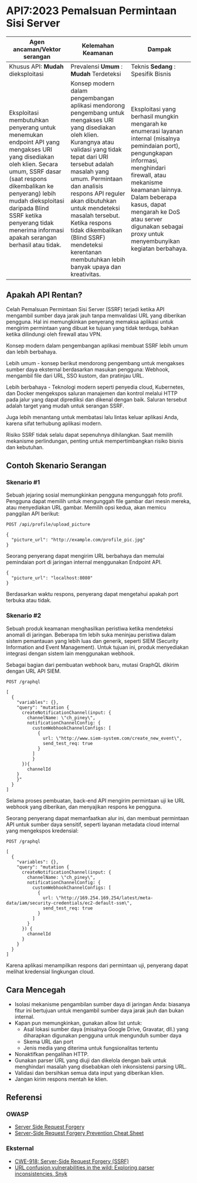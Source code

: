 # API7:2023 Pemalsuan Permintaan Sisi Server 

| Agen ancaman/Vektor serangan | Kelemahan Keamanan | Dampak |
| - | - | - |
| Khusus API: **Mudah** dieksploitasi | Prevalensi **Umum** : **Mudah** Terdeteksi | Teknis **Sedang** : Spesifik Bisnis |  
| Eksploitasi membutuhkan penyerang untuk menemukan endpoint API yang mengakses URI yang disediakan oleh klien. Secara umum, SSRF dasar (saat respons dikembalikan ke penyerang) lebih mudah dieksploitasi daripada Blind SSRF ketika penyerang tidak menerima informasi apakah serangan berhasil atau tidak. | Konsep modern dalam pengembangan aplikasi mendorong pengembang untuk mengakses URI yang disediakan oleh klien. Kurangnya atau validasi yang tidak tepat dari URI tersebut adalah masalah yang umum. Permintaan dan analisis respons API reguler akan dibutuhkan untuk mendeteksi masalah tersebut. Ketika respons tidak dikembalikan (Blind SSRF) mendeteksi kerentanan membutuhkan lebih banyak upaya dan kreativitas. | Eksploitasi yang berhasil mungkin mengarah ke enumerasi layanan internal (misalnya pemindaian port), pengungkapan informasi, menghindari firewall, atau mekanisme keamanan lainnya. Dalam beberapa kasus, dapat mengarah ke DoS atau server digunakan sebagai proxy untuk menyembunyikan kegiatan berbahaya. |

## Apakah API Rentan?

Celah Pemalsuan Permintaan Sisi Server (SSRF) terjadi ketika API mengambil sumber daya jarak jauh tanpa memvalidasi URL yang diberikan pengguna. Hal ini memungkinkan penyerang memaksa aplikasi untuk mengirim permintaan yang dibuat ke tujuan yang tidak terduga, bahkan ketika dilindungi oleh firewall atau VPN.

Konsep modern dalam pengembangan aplikasi membuat SSRF lebih umum dan lebih berbahaya. 

Lebih umum - konsep berikut mendorong pengembang untuk mengakses sumber daya eksternal berdasarkan masukan pengguna: Webhook, mengambil file dari URL, SSO kustom, dan pratinjau URL.

Lebih berbahaya - Teknologi modern seperti penyedia cloud, Kubernetes, dan Docker mengekspos saluran manajemen dan kontrol melalui HTTP pada jalur yang dapat diprediksi dan dikenal dengan baik. Saluran tersebut adalah target yang mudah untuk serangan SSRF. 

Juga lebih menantang untuk membatasi lalu lintas keluar aplikasi Anda, karena sifat terhubung aplikasi modern.

Risiko SSRF tidak selalu dapat sepenuhnya dihilangkan. Saat memilih mekanisme perlindungan, penting untuk mempertimbangkan risiko bisnis dan kebutuhan.

## Contoh Skenario Serangan

### Skenario #1

Sebuah jejaring sosial memungkinkan pengguna mengunggah foto profil. Pengguna dapat memilih untuk mengunggah file gambar dari mesin mereka, atau menyediakan URL gambar. Memilih opsi kedua, akan memicu panggilan API berikut:

```
POST /api/profile/upload_picture 

{
  "picture_url": "http://example.com/profile_pic.jpg" 
}
```

Seorang penyerang dapat mengirim URL berbahaya dan memulai pemindaian port di jaringan internal menggunakan Endpoint API.

```
{
  "picture_url": "localhost:8080"
}
```

Berdasarkan waktu respons, penyerang dapat mengetahui apakah port terbuka atau tidak. 

### Skenario #2

Sebuah produk keamanan menghasilkan peristiwa ketika mendeteksi anomali di jaringan. Beberapa tim lebih suka meninjau peristiwa dalam sistem pemantauan yang lebih luas dan generik, seperti SIEM (Security Information and Event Management). Untuk tujuan ini, produk menyediakan integrasi dengan sistem lain menggunakan webhook.

Sebagai bagian dari pembuatan webhook baru, mutasi GraphQL dikirim dengan URL API SIEM.

```
POST /graphql

[
  {
    "variables": {},
    "query": "mutation {
      createNotificationChannel(input: {
        channelName: \"ch_piney\",
        notificationChannelConfig: {
          customWebhookChannelConfigs: [
            {
              url: \"http://www.siem-system.com/create_new_event\",
              send_test_req: true
            }
          ]
    	  }
  	  }){
    	channelId
  	}
	}"
  }
]

```

Selama proses pembuatan, back-end API mengirim permintaan uji ke URL webhook yang diberikan, dan menyajikan respons ke pengguna. 

Seorang penyerang dapat memanfaatkan alur ini, dan membuat permintaan API untuk sumber daya sensitif, seperti layanan metadata cloud internal yang mengekspos kredensial:

```
POST /graphql

[
  {
    "variables": {},
    "query": "mutation {
      createNotificationChannel(input: {
        channelName: \"ch_piney\",
        notificationChannelConfig: {
          customWebhookChannelConfigs: [
            {
              url: \"http://169.254.169.254/latest/meta-data/iam/security-credentials/ec2-default-ssm\",
              send_test_req: true
            }
          ]
        }
      }) {
        channelId
      }
    }
  }
]
```

Karena aplikasi menampilkan respons dari permintaan uji, penyerang dapat melihat kredensial lingkungan cloud.

## Cara Mencegah

* Isolasi mekanisme pengambilan sumber daya di jaringan Anda: biasanya fitur ini bertujuan untuk mengambil sumber daya jarak jauh dan bukan internal.
* Kapan pun memungkinkan, gunakan allow list untuk:
  * Asal lokasi sumber daya (misalnya Google Drive, Gravatar, dll.) yang diharapkan digunakan pengguna untuk mengunduh sumber daya 
  * Skema URL dan port
  * Jenis media yang diterima untuk fungsionalitas tertentu
* Nonaktifkan pengalihan HTTP. 
* Gunakan parser URL yang diuji dan dikelola dengan baik untuk menghindari masalah yang disebabkan oleh inkonsistensi parsing URL.
* Validasi dan bersihkan semua data input yang diberikan klien.  
* Jangan kirim respons mentah ke klien.

## Referensi

### OWASP

* [Server Side Request Forgery][1]
* [Server-Side Request Forgery Prevention Cheat Sheet][2]

### Eksternal

* [CWE-918: Server-Side Request Forgery (SSRF)][3]
* [URL confusion vulnerabilities in the wild: Exploring parser inconsistencies,
   Snyk][4]

[1]: https://owasp.org/www-community/attacks/Server_Side_Request_Forgery
[2]: https://cheatsheetseries.owasp.org/cheatsheets/Server_Side_Request_Forgery_Prevention_Cheat_Sheet.html
[3]: https://cwe.mitre.org/data/definitions/918.html
[4]: https://snyk.io/blog/url-confusion-vulnerabilities/
